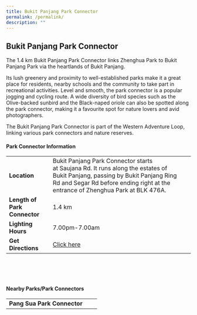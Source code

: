 ```yaml
---
title: Bukit Panjang Park Connector
permalink: /permalink/
description: ""
---
```

## Bukit Panjang Park Connector

The 1.4 km Bukit Panjang Park Connector links Zhenghua Park to Bukit Panjang Park via the heartlands of Bukit Panjang.

Its lush greenery and proximity to well-established parks make it a great place for residents, nearby schools and the community to take part in recreational activities. Level and smooth, the park connector is a popular jogging and cycling route. A wide diversity of bird species such as the Olive-backed sunbird and the Black-naped oriole can also be spotted along the park connector, making it a favourite spot for nature lovers and avid photographers.

The Bukit Panjang Park Connector is part of the Western Adventure Loop, linking various park connectors and nature reserves.

#### Park Connector Information
|  |  |  |
| -------- | -------- | -------- |
| **Location** | Bukit Panjang Park Connector starts at&nbsp;Saujana Rd.&nbsp;It&nbsp;runs along the estates of Bukit Panjang, passing by&nbsp;Bukit Panjang Ring Rd and Segar Rd&nbsp;before ending right at the entrance of&nbsp;Zhenghua Park&nbsp;at BLK 476A. |  |
| **Length of Park Connector** | 1.4 km |  |
| **Lighting Hours** | 7.00pm-7.00am | |
| **Get Directions** | [Click here](http://www.onemap.gov.sg/main/v2/?lat=1.3807087504648567&amp;lng=103.76683395570714) | |

<br>
<br>
<br>	

#### Nearby Parks/Park Connectors
|   |  |  |
| -------- | -------- | -------- |
| **Pang Sua Park Connector** | | |



